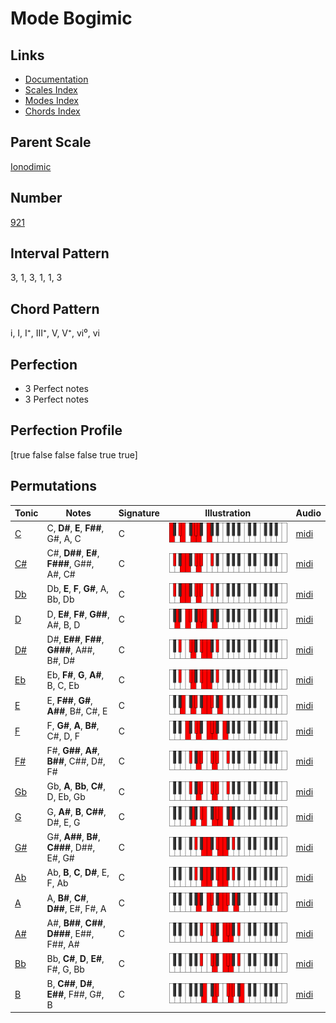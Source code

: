 # Mode Bogimic

## Links

- [Documentation](index.md)
- [Scales Index](Scales.md)
- [Modes Index](Modes.md)
- [Chords Index](Chords.md)

## Parent Scale

[Ionodimic](ScaleIonodimic.md)

## Number

[921](https://ianring.com/musictheory/scales/921)

## Interval Pattern

3, 1, 3, 1, 1, 3

## Chord Pattern

i, I, I⁺, III⁺, V, V⁺, vi⁰, vi

## Perfection

- 3 Perfect notes
- 3 Perfect notes

## Perfection Profile

[true false false false true true]

## Permutations

| Tonic | Notes | Signature | Illustration | Audio |
|-------|-------|-----------|--------------|-------|
| [C](ModeCNaturalBogimic.md) | C, **D#**, **E**, **F##**, G#, A, C | C | ![CNaturalBogimic](ModeCNaturalBogimic.png) | [midi](https://github.com/edipermadi/music/blob/main/docs/ModeCNaturalBogimic.mid?raw=true) |
| [C#](ModeCSharpBogimic.md) | C#, **D##**, **E#**, **F###**, G##, A#, C# | C | ![CSharpBogimic](ModeCSharpBogimic.png) | [midi](https://github.com/edipermadi/music/blob/main/docs/ModeCSharpBogimic.mid?raw=true) |
| [Db](ModeDFlatBogimic.md) | Db, **E**, **F**, **G#**, A, Bb, Db | C | ![DFlatBogimic](ModeDFlatBogimic.png) | [midi](https://github.com/edipermadi/music/blob/main/docs/ModeDFlatBogimic.mid?raw=true) |
| [D](ModeDNaturalBogimic.md) | D, **E#**, **F#**, **G##**, A#, B, D | C | ![DNaturalBogimic](ModeDNaturalBogimic.png) | [midi](https://github.com/edipermadi/music/blob/main/docs/ModeDNaturalBogimic.mid?raw=true) |
| [D#](ModeDSharpBogimic.md) | D#, **E##**, **F##**, **G###**, A##, B#, D# | C | ![DSharpBogimic](ModeDSharpBogimic.png) | [midi](https://github.com/edipermadi/music/blob/main/docs/ModeDSharpBogimic.mid?raw=true) |
| [Eb](ModeEFlatBogimic.md) | Eb, **F#**, **G**, **A#**, B, C, Eb | C | ![EFlatBogimic](ModeEFlatBogimic.png) | [midi](https://github.com/edipermadi/music/blob/main/docs/ModeEFlatBogimic.mid?raw=true) |
| [E](ModeENaturalBogimic.md) | E, **F##**, **G#**, **A##**, B#, C#, E | C | ![ENaturalBogimic](ModeENaturalBogimic.png) | [midi](https://github.com/edipermadi/music/blob/main/docs/ModeENaturalBogimic.mid?raw=true) |
| [F](ModeFNaturalBogimic.md) | F, **G#**, **A**, **B#**, C#, D, F | C | ![FNaturalBogimic](ModeFNaturalBogimic.png) | [midi](https://github.com/edipermadi/music/blob/main/docs/ModeFNaturalBogimic.mid?raw=true) |
| [F#](ModeFSharpBogimic.md) | F#, **G##**, **A#**, **B##**, C##, D#, F# | C | ![FSharpBogimic](ModeFSharpBogimic.png) | [midi](https://github.com/edipermadi/music/blob/main/docs/ModeFSharpBogimic.mid?raw=true) |
| [Gb](ModeGFlatBogimic.md) | Gb, **A**, **Bb**, **C#**, D, Eb, Gb | C | ![GFlatBogimic](ModeGFlatBogimic.png) | [midi](https://github.com/edipermadi/music/blob/main/docs/ModeGFlatBogimic.mid?raw=true) |
| [G](ModeGNaturalBogimic.md) | G, **A#**, **B**, **C##**, D#, E, G | C | ![GNaturalBogimic](ModeGNaturalBogimic.png) | [midi](https://github.com/edipermadi/music/blob/main/docs/ModeGNaturalBogimic.mid?raw=true) |
| [G#](ModeGSharpBogimic.md) | G#, **A##**, **B#**, **C###**, D##, E#, G# | C | ![GSharpBogimic](ModeGSharpBogimic.png) | [midi](https://github.com/edipermadi/music/blob/main/docs/ModeGSharpBogimic.mid?raw=true) |
| [Ab](ModeAFlatBogimic.md) | Ab, **B**, **C**, **D#**, E, F, Ab | C | ![AFlatBogimic](ModeAFlatBogimic.png) | [midi](https://github.com/edipermadi/music/blob/main/docs/ModeAFlatBogimic.mid?raw=true) |
| [A](ModeANaturalBogimic.md) | A, **B#**, **C#**, **D##**, E#, F#, A | C | ![ANaturalBogimic](ModeANaturalBogimic.png) | [midi](https://github.com/edipermadi/music/blob/main/docs/ModeANaturalBogimic.mid?raw=true) |
| [A#](ModeASharpBogimic.md) | A#, **B##**, **C##**, **D###**, E##, F##, A# | C | ![ASharpBogimic](ModeASharpBogimic.png) | [midi](https://github.com/edipermadi/music/blob/main/docs/ModeASharpBogimic.mid?raw=true) |
| [Bb](ModeBFlatBogimic.md) | Bb, **C#**, **D**, **E#**, F#, G, Bb | C | ![BFlatBogimic](ModeBFlatBogimic.png) | [midi](https://github.com/edipermadi/music/blob/main/docs/ModeBFlatBogimic.mid?raw=true) |
| [B](ModeBNaturalBogimic.md) | B, **C##**, **D#**, **E##**, F##, G#, B | C | ![BNaturalBogimic](ModeBNaturalBogimic.png) | [midi](https://github.com/edipermadi/music/blob/main/docs/ModeBNaturalBogimic.mid?raw=true) |
